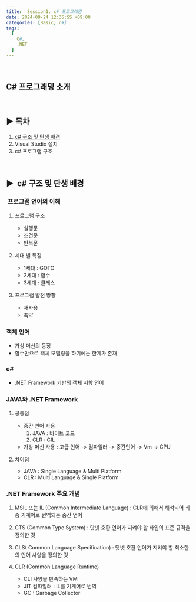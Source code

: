 ```yaml
---
title:  Session1. c# 프로그래밍
date: 2024-09-24 12:35:SS +09:00
categories: [Basic, c#]
tags:
  [
    C#,
    .NET
  ]
---
```


<br>

##  C# 프로그래밍 소개

<br>

## ▶&nbsp;목차
1. [c# 구조 및 탄생 배경](#-c-구조-및-탄생-배경)
2. Visual Studio 설치
3. c# 프로그램 구조

<br>

## ▶&nbsp; c# 구조 및 탄생 배경


### &nbsp;프로그램 언어의 이해   

1. 프로그램 구조
   - 실행문
   - 조건문
   - 반복문


2. 세대 별 특징
   - 1세대 : GOTO
   - 2세대 : 함수
   - 3세대 : 클래스    
   

3. 프로그램 발전 방향  
   - 재사용
   - 축약



### 객체 언어
  - 가상 머신의 등장
  - 함수만으로 객체 모델링을 하기에는 한계가 존재



### c#
  - .NET Framework 기반의 객체 지향 언어


### JAVA와 .NET Framework
1. 공통점
   - 중간 언어 사용 
     1. JAVA : 바이트 코드
     2. CLR : CIL
   - 가상 머신 사용 : 고급 언어 -> 컴파일러 -> 중간언어 -> Vm -> CPU   
   

2. 차이점
   - JAVA : Single Language & Multi Platform
   - CLR : Multi Language & Single Platform


### .NET Framework 주요 개념

1. MSIL 또는 IL (Common Intermediate Language) 
   : CLR에 의해서 해석되어 최종 기계어로 번역되는 중간 언어

2. CTS (Common Type System)
   : 닷넷 호환 언어가 지켜야 할 타입의 표준 규격을 정의한 것

3. CLS( Common Language Specification)
   : 닷넷 호환 언어가 지켜야 할 최소한의 언어 사양을 정의한 것

4. CLR (Common Language Runtime)
   - CLI 사양을 만족하는 VM
   - JIT 컴파일러 : IL를 기계어로 번역
   - GC : Garbage Collector
